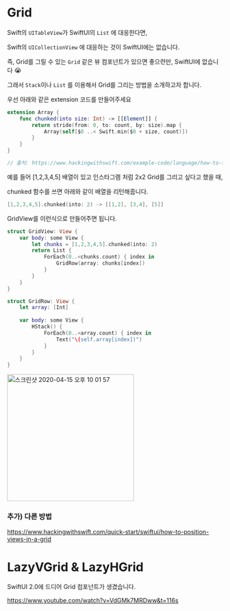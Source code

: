 # Grid

Swift의 `UITableView`가 SwiftUI의 `List` 에 대응한다면,

Swift의 `UICollectionView` 에 대응하는 것이 SwiftUI에는 없습니다.



즉, Grid를 그릴 수 있는 `Grid` 같은 뷰 컴포넌트가 있으면 좋으련만, SwiftUI에 없습니다 😭



그래서 `Stack`이나 `List`  를 이용해서 Grid를 그리는 방법을 소개하고자 합니다. 



우선 아래와 같은 extension 코드를 만들어주세요

```swift
extension Array {
    func chunked(into size: Int) -> [[Element]] {
        return stride(from: 0, to: count, by: size).map {
            Array(self[$0 ..< Swift.min($0 + size, count)])
        }
    }
}

// 출처: https://www.hackingwithswift.com/example-code/language/how-to-split-an-array-into-chunks
```



예를 들어 [1,2,3,4,5] 배열이 있고 인스타그램 처럼 2x2 Grid를 그리고 싶다고 했을 때,

chunked 함수를 쓰면 아래와 같이 배열을 리턴해줍니다. 

```swift
[1,2,3,4,5].chunked(into: 2) -> [[1,2], [3,4], [5]]
```





GridView를 이런식으로 만들어주면 됩니다.

```swift
struct GridView: View {
    var body: some View {
        let chunks = [1,2,3,4,5].chunked(into: 2)
        return List {
            ForEach(0..<chunks.count) { index in
                GridRow(array: chunks[index])
            }
        }
    }
}

struct GridRow: View {
    let array: [Int]
    
    var body: some View {
        HStack() {
            ForEach(0..<array.count) { index in
                Text("\(self.array[index])")
            }
        }
    }
}
```



<img width="296" alt="스크린샷 2020-04-15 오후 10 01 57" src="https://user-images.githubusercontent.com/9502063/79340053-bcd8bf80-7f64-11ea-8edc-9dc05ff12d08.png">









### 추가) 다른 방법

https://www.hackingwithswift.com/quick-start/swiftui/how-to-position-views-in-a-grid


# LazyVGrid & LazyHGrid
SwiftUI 2.0에 드디어 Grid 컴포넌트가 생겼습니다.

https://www.youtube.com/watch?v=VdGMk7MRDww&t=116s
